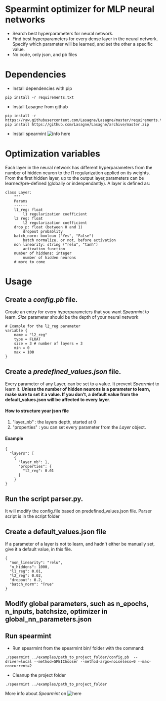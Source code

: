 # Spearmint optimizer for MLP neural networks
* Search best hyperparameters for neural network.
* Find best hyperparameters for every dense layer in the neural network. Specify which parameter will be learned, and set the other a specific value.
* No code, only json, and pb files

# Dependencies
* Install dependencies with pip
```{bash}
pip install -r requirements.txt
```
* Install Lasagne from github 
```{bash}
pip install -r https://raw.githubusercontent.com/Lasagne/Lasagne/master/requirements.txt
pip install https://github.com/Lasagne/Lasagne/archive/master.zip
```
* Install spearmint ![info here](https://github.com/JasperSnoek/spearmint)

# Optimization variables
Each layer in the neural network has different hyperparameters from the number of hidden neuron to the l1 regularization applied on its weights.  
From the first hidden layer, up to the output layer,parameters can be learned/pre-defined (globally or indenpendantly). A layer is defined as:
```
class Layer:
	"""
	Params
	------	
	l1_reg: float
		l1 regularization coefficient	
	l2 reg: float
		l2 regularization coefficient
	drop_p: float (between 0 and 1)
		dropout probablity
	batch_norm: boolean ("Yes", "False")
		batch normalize, or not, before activation
	non linearity: string ("relu", "tanh")
		activation function 
	number of hiddens: integer
		number of hidden neurons
	# more to come
``` 

# Usage

## Create a _config.pb_ file. 
Create an entry for every hyperparameters that you want _Spearmint_ to learn. _Size_ parameter should be the depth of your neural network

```{python}
# Example for the l2_reg parameter
variable {
    name = "l2_reg" 
    type = FLOAT
    size = 3 # number of layers = 3
    min = 0
    max = 100
}
```

## Create a _predefined_values.json_ file.
Every parameter of any Layer, can be set to a value. It prevent _Spearmint_ to learn it. __Unless the number of hidden neurons is a parameter to learn, make sure to set it a value. If you don't, a default value from the default_values.json will be affected to every layer__.  

#### How to structure your json file
1. "layer_nb" : the layers depth, started at 0
2. "properties" : you can set every parameter from the _Layer_ object.

#### Example
```{json}
{
  "layers": [
    {
      "layer_nb": 1,
      "properties": {
        "l2_reg": 0.01
      }
    }
}
```

## Run the script __parser.py__. 
It will modify the config.file based on predefined_values.json file. Parser script is in the script folder

## Create a __default_values.json file__
If a parameter of a layer is not to learn, and hadn't either be manually set, give it a default value, in this file.
```{json}
{
  "non_linearity": "relu",
  "n_hiddens": 1000,
  "l1_reg": 0.01,
  "l2_reg": 0.02,
  "dropout": 0.2,
  "batch_norm": "True"
}
```

## Modify global parameters, such as n_epochs, n_inputs, batchsize, optimizer in __global_nn_parameters.json__

## Run spearmint
* Run spearmint from the spearmint bin/ folder with the command:
```{bash}
./spearmint ../examples/path_to_project_folder/config.pb  --driver=local --method=GPEIChooser --method-args=noiseless=0 --max-concurrent=2
```
* Cleanup the project folder
```{bash}
./spearmint ../examples/path_to_project_folder
```
More info about _Spearmint_ on ![here](https://github.com/JasperSnoek/spearmint)



